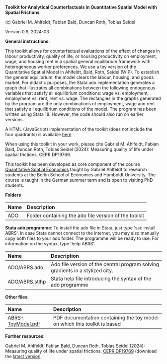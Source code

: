 **Toolkit for Analytical Counterfactuals in Quantitative Spatial Model with Spatial Frictions**

(c) Gabriel M. Ahlfeldt, Fabian Bald, Duncan Roth, Tobias Seidel

Version 0.9, 2024-03

**General instructions:**

This toolkit allows for counterfactual evaluations of the effect of changes in labour productivity, quality of life, or housing productivity on employment, wage, and housing rent in a spatial general equilibrium framework with heterogeneous worker preferences. We use a toy version of the Quantitative Spatial Model in Ahlfeldt, Bald, Roth, Seidel (WIP). To establish the general equilibrium, the model clears the labour, housing, and goods market. For didactic purposes, the Stata ado implementation generates a graph that illustrates all combinations between the following endogenous variables that satisfy all equilibrium conditions: wage vs. employment, employment vs. rent, rent vs. wage. The rectangles in the graphs generated by the program are the only combinations of employment, wage and rent that satisfy all equilibrium conditions of the model.  The program has been written using Stata 18. However, the code should also run on earlier versions. 

A HTML (JavaScript) implementation of the toolkit (does not include the four quadrants) is available [here](https://sites.google.com/view/ahlfeldt/toolkits-and-webtools/ahlfeldt-bald-roth-seidel-counterfactuals).

When using this toolkit in your work, please cite Gabriel M. Ahlfeldt, Fabian Bald, Duncan Roth, Tobias Seidel (2024): Measuring quality of life under spatial frictions. CEPR DP19769. 

This toolkit has been developed as core component of the course [Quantitative Spatial Economics](https://sites.google.com/view/bqse/bqse-teaching) taught by Gabriel Ahlfeldt to research students at the Berlin School of Economics and Humboldt University. The course is taught in the German summer term and is open to visiting PhD students.

**Folders**

Name | Description |
|:---------------------------------------------|:-------------------------------------------------------------------------|
| ADO | Folder containing the ado file version of the toolkit |

**Stata ado programme**: To install the ado file in Stata, just type 'ssc install ABRS'. In case Stata cannot connect to the internet, you may also manually copy both files to your ado folder. The programme will be ready to use. For information on the syntax, type 'help ABRS'.

Name  | Description |
|:---------------------------------------------|:-------------------------------------------------------------------------|
| ADO/ABRS.ado | Ado file version of the central program solving gradients in a stylized city. |
| ADO/ABRS.stlhp | Stata help file introducing the syntax of the ado programme  |

**Other files**:

| Name | Description |
|:---------------------------------------------|:-------------------------------------------------------------------------|
| [ABRS-ToyModel.pdf](https://github.com/Ahlfeldt/ABRS-toolkit/blob/main/ABRS-ToyModel.pdf) | PDF documentation containing the toy model on which this toolkit is based |

**Further resources**: 

Gabriel M. Ahlfeldt, Fabian Bald, Duncan Roth, Tobias Seidel (2024): Measuring quality of life under spatial frictions. [CEPR DP19769](https://cepr.org/publications/dp19769) (download the [latest version](https://github.com/Ahlfeldt/ABRSQOL-toolkit/raw/main/ABRSQOL-paper.pdf).
